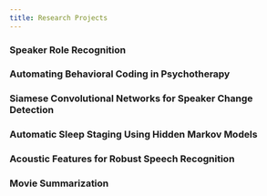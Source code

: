```yaml
---
title: Research Projects
---
```


### Speaker Role Recognition

### Automating Behavioral Coding in Psychotherapy

### Siamese Convolutional Networks for Speaker Change Detection

### Automatic Sleep Staging Using Hidden Markov Models

### Acoustic Features for Robust Speech Recognition

### Movie Summarization
